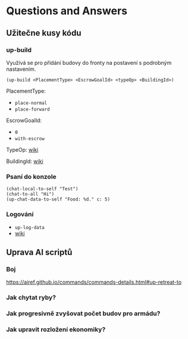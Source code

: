 # Questions and Answers

## Užitečne kusy kódu

### up-build
Využívá se pro přidání budovy do fronty na postavení s podrobným nastavením.


`(up-build <PlacementType> <EscrowGoalId> <typeOp> <BuildingId>)`

PlacementType:
- `place-normal`
- `place-forward`

EscrowGoalId:
- `0`
- `with-escrow`

TypeOp: [wiki](https://airef.github.io/parameters/parameters-details.html#compareOp)

BuildingId: [wiki](https://airef.github.io/tables/objects.html)


### Psaní do konzole

``` LISP
(chat-local-to-self "Test")
(chat-to-all "Hi")
(up-chat-data-to-self "Food: %d." c: 5)
```

### Logování
- `up-log-data` 
- [wiki](https://airef.github.io/commands/commands-details.html#up-log-data)

## Uprava AI scriptů

### Boj
https://airef.github.io/commands/commands-details.html#up-retreat-to

### Jak chytat ryby?

### Jak progresivně zvyšovat počet budov pro armádu?

### Jak upravit rozložení ekonomiky?
